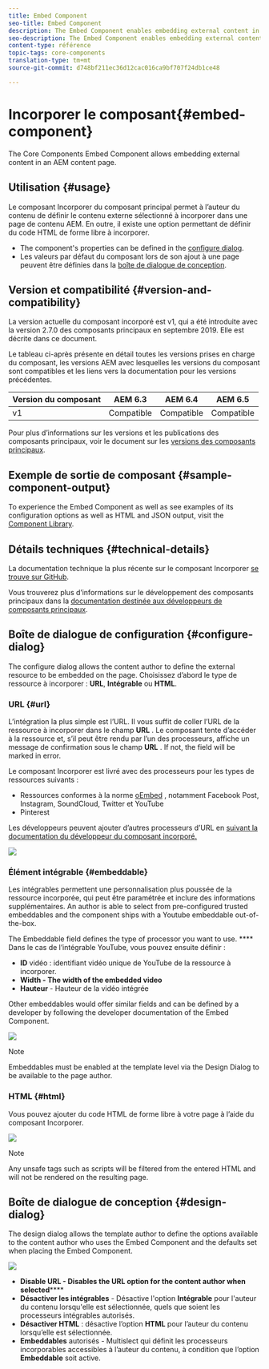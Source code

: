 ```yaml
---
title: Embed Component
seo-title: Embed Component
description: The Embed Component enables embedding external content in an AEM content page.
seo-description: The Embed Component enables embedding external content in an AEM content page.
content-type: référence
topic-tags: core-components
translation-type: tm+mt
source-git-commit: d748bf211ec36d12cac016ca9bf707f24db1ce48

---
```



# Incorporer le composant{#embed-component}

The Core Components Embed Component allows embedding external content in an AEM content page.

## Utilisation {#usage}

Le composant Incorporer du composant principal permet à l’auteur du contenu de définir le contenu externe sélectionné à incorporer dans une page de contenu AEM. En outre, il existe une option permettant de définir du code HTML de forme libre à incorporer.

* The component's properties can be defined in the [configure dialog](#configure-dialog).
* Les valeurs par défaut du composant lors de son ajout à une page peuvent être définies dans la [boîte de dialogue de conception](#design-dialog).

## Version et compatibilité {#version-and-compatibility}

La version actuelle du composant incorporé est v1, qui a été introduite avec la version 2.7.0 des composants principaux en septembre 2019. Elle est décrite dans ce document.

Le tableau ci-après présente en détail toutes les versions prises en charge du composant, les versions AEM avec lesquelles les versions du composant sont compatibles et les liens vers la documentation pour les versions précédentes.

| Version du composant | AEM 6.3 | AEM 6.4 | AEM 6.5 |
|--- |--- |--- |---|
| v1 | Compatible | Compatible | Compatible |

Pour plus d’informations sur les versions et les publications des composants principaux, voir le document sur les [versions des composants principaux](versions.md).

## Exemple de sortie de composant {#sample-component-output}

To experience the Embed Component as well as see examples of its configuration options as well as HTML and JSON output, visit the [Component Library](http://opensource.adobe.com/aem-core-wcm-components/library/embed.html).

## Détails techniques {#technical-details}

La documentation technique la plus récente sur le composant Incorporer [se trouve sur GitHub](https://github.com/adobe/aem-core-wcm-components/tree/master/content/src/content/jcr_root/apps/core/wcm/components/embed/v1/embed).

Vous trouverez plus d’informations sur le développement des composants principaux dans la [documentation destinée aux développeurs de composants principaux](developing.md).

## Boîte de dialogue de configuration {#configure-dialog}

The configure dialog allows the content author to define the external resource to be embedded on the page. Choisissez d’abord le type de ressource à incorporer : **URL**, **Intégrable** ou **HTML**.

### URL {#url}

L’intégration la plus simple est l’URL. Il vous suffit de coller l’URL de la ressource à incorporer dans le champ **URL** . Le composant tente d’accéder à la ressource et, s’il peut être rendu par l’un des processeurs, affiche un message de confirmation sous le champ **URL** . If not, the field will be marked in error.

Le composant Incorporer est livré avec des processeurs pour les types de ressources suivants :

* Ressources conformes à la norme [oEmbed](https://oembed.com/) , notamment Facebook Post, Instagram, SoundCloud, Twitter et YouTube
* Pinterest

Les développeurs peuvent ajouter d’autres processeurs d’URL en [suivant la documentation du développeur du composant incorporé.](https://github.com/adobe/aem-core-wcm-components/tree/master/content/src/content/jcr_root/apps/core/wcm/components/embed/v1/embed#extending-the-embed-component)

![](assets/screen-shot-2019-09-25-10.08.29.png)

### Élément intégrable {#embeddable}

Les intégrables permettent une personnalisation plus poussée de la ressource incorporée, qui peut être paramétrée et inclure des informations supplémentaires. An author is able to select from pre-configured trusted embeddables and the component ships with a Youtube embeddable out-of-the-box.

The Embeddable field defines the type of processor you want to use. **** Dans le cas de l’intégrable YouTube, vous pouvez ensuite définir :

* **ID** vidéo : identifiant vidéo unique de YouTube de la ressource à incorporer.
* **Width - The width of the embedded video**
* **Hauteur** - Hauteur de la vidéo intégrée

Other embeddables would offer similar fields and can be defined by a developer by following the developer documentation of the Embed Component.[](https://github.com/adobe/aem-core-wcm-components/tree/master/content/src/content/jcr_root/apps/core/wcm/components/embed/v1/embed#extending-the-embed-component)

![](assets/screen-shot-2019-09-25-10.15.00.png)

>[!NOTE]
>Embeddables must be enabled at the template level via the Design Dialog to be available to the page author.[](#design-dialog)

### HTML {#html}

Vous pouvez ajouter du code HTML de forme libre à votre page à l’aide du composant Incorporer.

![](assets/screen-shot-2019-09-25-10.20.00.png)

>[!NOTE]
>Any unsafe tags such as scripts will be filtered from the entered HTML and will not be rendered on the resulting page.

## Boîte de dialogue de conception {#design-dialog}

The design dialog allows the template author to define the options available to the content author who uses the Embed Component and the defaults set when placing the Embed Component.

![](assets/screen-shot-2019-09-25-10.25.28.png)

* **Disable URL - Disables the URL option for the content author when selected******
* **Désactiver les intégrables** - Désactive l'option **Intégrable** pour l'auteur du contenu lorsqu'elle est sélectionnée, quels que soient les processeurs intégrables autorisés.
* **Désactiver HTML** : désactive l’option **HTML** pour l’auteur du contenu lorsqu’elle est sélectionnée.
* **Embeddables** autorisés - Multislect qui définit les processeurs incorporables accessibles à l’auteur du contenu, à condition que l’option **Embeddable** soit active.
